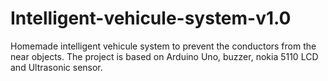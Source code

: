 # Intelligent-vehicule-system-v1.0
Homemade intelligent vehicule system to prevent the conductors from the near objects. The project is based on Arduino Uno, buzzer, nokia 5110 LCD and Ultrasonic sensor.
